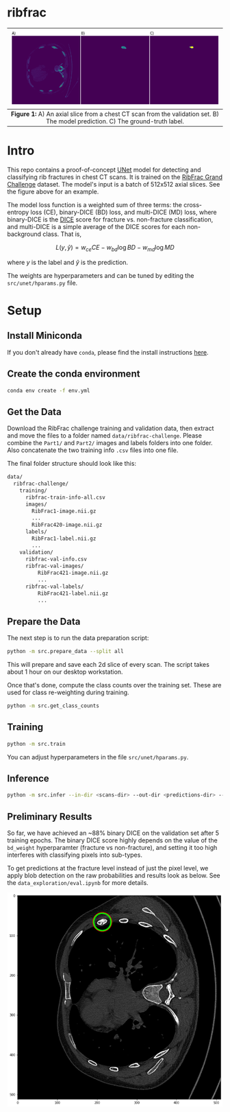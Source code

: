 # ribfrac

|                                      ![example model predictions](./assets//img_pred_label.png)                                       |
| :-----------------------------------------------------------------------------------------------------------------------------------: |
| <b>Figure 1: </b> A) An axial slice from a chest CT scan from the validation set. B) The model prediction. C) The ground-truth label. |

# Intro

This repo contains a proof-of-concept [UNet](https://arxiv.org/abs/1505.04597) model for detecting and classifying rib fractures in chest CT scans. It is trained on the [RibFrac Grand Challenge](https://ribfrac.grand-challenge.org/) dataset. The model's input is a batch of 512x512 axial slices. See the figure above for an example.

The model loss function is a weighted sum of three terms: the cross-entropy loss (CE), binary-DICE (BD) loss, and multi-DICE (MD) loss, where binary-DICE is the [DICE](https://en.wikipedia.org/wiki/S%C3%B8rensen%E2%80%93Dice_coefficient) score for fracture vs. non-fracture classification, and multi-DICE is a simple average of the DICE scores for each non-background class. That is,

$$
L(y, \hat{y}) = w_{ce}\mathit{CE} - w_{bd}\log\mathit{BD} - w_{md}\log\mathit{MD}
$$

where $y$ is the label and $\hat{y}$ is the prediction.

The weights are hyperparameters and can be tuned by editing the `src/unet/hparams.py` file.

# Setup

## Install Miniconda

If you don't already have `conda`, please find the install instructions [here](https://docs.conda.io/projects/conda/en/latest/user-guide/install/index.html#regular-installation).

## Create the conda environment

```bash
conda env create -f env.yml
```

## Get the Data

Download the RibFrac challenge training and validation data, then extract and move the files to
a folder named `data/ribfrac-challenge`. Please combine the `Part1/` and `Part2/` images and labels folders
into one folder. Also concatenate the two training info `.csv` files into one file.

The final folder structure should look like this:

```
data/
  ribfrac-challenge/
    training/
      ribfrac-train-info-all.csv
      images/
        RibFrac1-image.nii.gz
        ...
        RibFrac420-image.nii.gz
      labels/
        RibFrac1-label.nii.gz
        ...
    validation/
      ribfrac-val-info.csv
      ribfrac-val-images/
          RibFrac421-image.nii.gz
          ...
      ribfrac-val-labels/
          RibFrac421-label.nii.gz
          ...
```

## Prepare the Data

The next step is to run the data preparation script:

```bash
python -m src.prepare_data --split all
```

This will prepare and save each 2d slice of every scan. The script takes about 1 hour on our desktop workstation.

Once that's done, compute the class counts over the training set. These are used for class re-weighting during training.

```bash
python -m src.get_class_counts
```

## Training

```bash
python -m src.train
```

You can adjust hyperparameters in the file `src/unet/hparams.py`.

## Inference

```bash
python -m src.infer --in-dir <scans-dir> --out-dir <predictions-dir> --checkpoint <checkpoint-path>
```

## Preliminary Results

So far, we have achieved an ~88% binary DICE on the validation set after 5 training epochs. The binary DICE score highly depends on the value of the `bd_weight` hyperparamter (fracture vs non-fracture), and setting it too high interferes with classifying pixels into sub-types.

To get predictions at the fracture level instead of just the pixel level, we apply blob detection on the raw probabilities and results look as below. See the `data_exploration/eval.ipynb` for more details.

![post-processingg for fracture dection](./assets/blob-detection.png)
